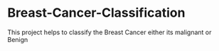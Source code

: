 # Breast-Cancer-Classification
This project helps to classify the Breast Cancer either its malignant or Benign

